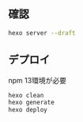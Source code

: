 ## 確認
```bash
hexo server --draft
```

## デプロイ

npm 13環境が必要

```bash
hexo clean
hexo generate
hexo deploy
```
